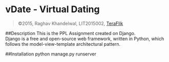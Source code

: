 # vDate - Virtual Dating
>&copy;2015, Raghav Khandelwal, LIT2015002, [TeraFlik](http://www.teraflik.com)

##Description
This is the PPL Assignment created on Django.  
Django is a free and open-source web framework, written in Python, which follows the model-view-template architectural pattern.

##Installation
    python manage.py runserver